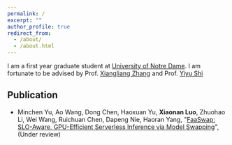```yaml
---
permalink: /
excerpt: ""
author_profile: true
redirect_from: 
  - /about/
  - /about.html
---
```


I am a first year graduate student at [University of Notre Dame](https://www.nd.edu/). I am fortunate to be advised by Prof. [Xiangliang Zhang](https://sites.nd.edu/xiangliang-zhang/) and Prof. [Yiyu Shi](https://www3.nd.edu/~scl/index.html)

<!-- My research interests are primarily in general system area. My past research experience focuses on **ML system** that includes system for **DLRM** and/or **GNN**. -->

<!-- [**CV**](./files/LUO_Xiaonan_CV.pdf). -->

## Publication

<!-- - Yichao Fu<sup>*</sup>, **Xiaonan LUO<sup>*</sup>**, Cheng Wan, Zhifan Ye, Yingyan Lin, "[VR-BNS: Variance Reduction for Boundary Node Sampling towards GNN Training](./files/FaaSwap.pdf)", (In preparation) -->
- Minchen Yu, Ao Wang, Dong Chen, Haoxuan Yu, **Xiaonan Luo**, Zhuohao Li, Wei Wang, Ruichuan Chen, Dapeng Nie, Haoran Yang, "[FaaSwap: SLO-Aware, GPU-Efficient Serverless Inference via Model Swapping](./files/FaaSwap.pdf)", (Under review)

<!-- ## Projects

- Designing a CXL-GPU Heterogeneous Memory-Tiered System for DLRM, Advisor: Prof. [Yufei Ding](https://picassolab.squarespace.com/yufei)
- Variance Reduction for Boundary Nodes Sampling (VR-BNS) for Full-Graph Training, Advisor: Prof. [Yingyan Lin](https://eiclab.scs.gatech.edu/pages/team.html)
- FaaSwap: SLO-Aware, GPU-Efficient Serverless Inference via Model Swapping, Advisor: Prof. [Wei Wang](http://www.cse.ust.hk/~weiwa/) -->
